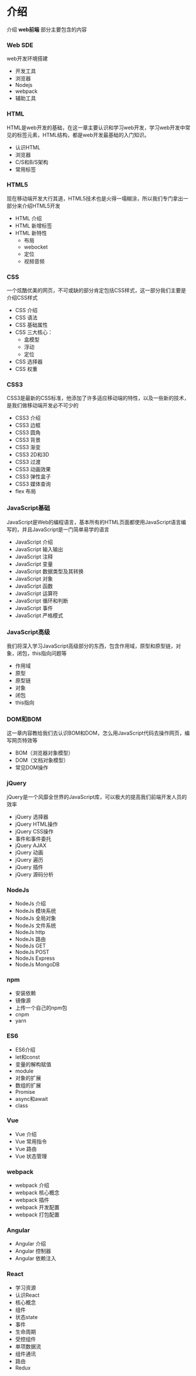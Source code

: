 # 介绍

介绍 **web前端** 部分主要包含的内容

### Web SDE

web开发环境搭建

* 开发工具
* 浏览器
* Nodejs
* webpack
* 辅助工具

### HTML

HTML是web开发的基础，在这一章主要认识和学习web开发，学习web开发中常见的标签元素，HTML结构，都是web开发最基础的入门知识。

* 认识HTML
* 浏览器
* C/S和B/S架构
* 常用标签

### HTML5

现在移动端开发大行其道，HTML5技术也是火得一塌糊涂，所以我们专门拿出一部分来介绍HTML5开发

* HTML 介绍
* HTML 新增标签
* HTML 新特性
    * 布局
    * webocket
    * 定位
    * 视频音频

### CSS

一个炫酷优美的网页，不可或缺的部分肯定包括CSS样式，这一部分我们主要是介绍CSS样式

* CSS 介绍
* CSS 语法
* CSS 基础属性
* CSS 三大核心：
    * 盒模型
    * 浮动
    * 定位
* CSS 选择器
* CSS 权重

### CSS3

CSS3是最新的CSS标准，他添加了许多适应移动端的特性，以及一些新的技术，是我们做移动端开发必不可少的

* CSS3 介绍
* CSS3 边框
* CSS3 圆角
* CSS3 背景
* CSS3 渐变
* CSS3 2D和3D
* CSS3 过渡
* CSS3 动画效果
* CSS3 弹性盒子
* CSS3 媒体查询
* flex 布局

### JavaScript基础

JavaScript是Web的编程语言，基本所有的HTML页面都使用JavaScript语言编写的，并且JavaScript是一门简单易学的语言

* JavaScript 介绍
* JavaScript 输入输出
* JavaScript 注释
* JavaScript 变量
* JavaScript 数据类型及其转换
* JavaScript 对象
* JavaScript 函数
* JavaScript 运算符
* JavaScript 循环和判断
* JavaScript 事件
* JavaScript 严格模式

### JavaScript高级

我们将深入学习JavaScript高级部分的东西，包含作用域，原型和原型链，对象，闭包，this指向问题等

* 作用域
* 原型
* 原型链
* 对象
* 闭包
* this指向

### DOM和BOM

这一章内容教给我们去认识BOM和DOM，怎么用JavaScript代码去操作网页，编写网页特效等

* BOM（浏览器对象模型）
* DOM（文档对象模型）
* 常见DOM操作

### jQuery

jQuery是一个风靡全世界的JavaScript库，可以极大的提高我们前端开发人员的效率

* jQuery 选择器
* jQuery HTML操作
* jQuery CSS操作
* 事件和事件委托
* jQuery AJAX
* jQuery 动画
* jQuery 遍历
* jQuery 插件
* jQuery 源码分析

### NodeJs

* NodeJs 介绍
* NodeJs 模块系统
* NodeJs 全局对象
* NodeJs 文件系统
* NodeJs http
* NodeJs 路由
* NodeJs GET
* NodeJs POST
* NodeJs Express
* NodeJs MongoDB

### npm

* 安装依赖
* 镜像源
* 上传一个自己的npm包
* cnpm
* yarn

### ES6

* ES6介绍
* let和const
* 变量的解构赋值
* module 
* 对象的扩展
* 数组的扩展
* Promise
* async和await
* class

### Vue

* Vue 介绍
* Vue 常用指令
* Vue 路由
* Vue 状态管理

### webpack

* webpack 介绍
* webpack 核心概念
* webpack 插件
* webpack 开发配置
* webpack 打包配置

### Angular

* Angular 介绍
* Angular 控制器
* Angular 依赖注入

### React

- 学习资源
- 认识React
- 核心概念
- 组件
- 状态state
- 事件
- 生命周期
- 受控组件
- 单项数据流
- 组件通讯
- 路由
- Redux






